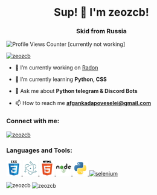<h1 align="center">Sup! 👋 I'm zeozcb!</h1>
<h3 align="center">Skid from Russia</h3>

<p align="left"> <!-- Profile Views Counter --> <img src="https://zeozeo.vercel.app/api/profile-views?username=zeozcb" alt="Profile Views Counter" />  [currently not working] </p> 

<p align="left"> <a href="https://github.com/ryo-ma/github-profile-trophy"><img src="https://github-profile-trophy.vercel.app/?username=zeozcb" alt="zeozcb" /></a> </p>

- 🔭 I’m currently working on [Radon](https://github.com/zeozcb/Radon)

- 🌱 I’m currently learning **Python, CSS**

- 💬 Ask me about **Python telegram & Discord Bots**

- 📫 How to reach me **afgankadapoveselei@gmail.com**

<h3 align="left">Connect with me:</h3>
<p align="left">
<a href="https://www.youtube.com/c/zeozcb" target="blank"><img align="center" src="https://raw.githubusercontent.com/rahuldkjain/github-profile-readme-generator/master/src/images/icons/Social/youtube.svg" alt="zeozcb" height="30" width="40" /></a>
</p>

<h3 align="left">Languages and Tools:</h3>
<p align="left"> <a href="https://www.w3schools.com/css/" target="_blank" rel="noreferrer"> <img src="https://raw.githubusercontent.com/devicons/devicon/master/icons/css3/css3-original-wordmark.svg" alt="css3" width="40" height="40"/> </a> <a href="https://www.electronjs.org" target="_blank" rel="noreferrer"> <img src="https://raw.githubusercontent.com/devicons/devicon/master/icons/electron/electron-original.svg" alt="electron" width="40" height="40"/> </a> <a href="https://www.w3.org/html/" target="_blank" rel="noreferrer"> <img src="https://raw.githubusercontent.com/devicons/devicon/master/icons/html5/html5-original-wordmark.svg" alt="html5" width="40" height="40"/> </a> <a href="https://nodejs.org" target="_blank" rel="noreferrer"> <img src="https://raw.githubusercontent.com/devicons/devicon/master/icons/nodejs/nodejs-original-wordmark.svg" alt="nodejs" width="40" height="40"/> </a> <a href="https://www.python.org" target="_blank" rel="noreferrer"> <img src="https://raw.githubusercontent.com/devicons/devicon/master/icons/python/python-original.svg" alt="python" width="40" height="40"/> </a> <a href="https://www.selenium.dev" target="_blank" rel="noreferrer"> <img src="https://raw.githubusercontent.com/detain/svg-logos/780f25886640cef088af994181646db2f6b1a3f8/svg/selenium-logo.svg" alt="selenium" width="40" height="40"/> </a> </p>

<p><img align="left" src="https://github-readme-stats.vercel.app/api/top-langs?username=zeozcb&show_icons=true&theme=synthwave&locale=en&layout=compact" alt="zeozcb" /></p>

<p>&nbsp;<img align="center" src="https://github-readme-stats.vercel.app/api?username=zeozcb&show_icons=true&theme=synthwave&locale=en" alt="zeozcb" /></p>


